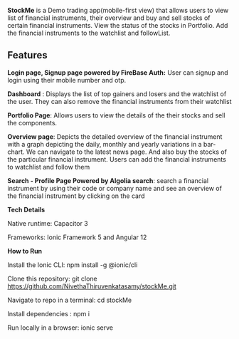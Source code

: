 **StockMe** is a Demo trading app(mobile-first view) that allows users to view list of financial instruments, their overview and buy and sell stocks of certain financial instruments. View the status of the stocks in Portfolio. Add the financial instruments to the watchlist and followList.



## Features

**Login page, Signup page powered by FireBase Auth:** User can signup and login using their mobile number and otp.

**Dashboard** : Displays the list of top gainers and losers and the watchlist of the user. They can also remove the financial instruments from their watchlist

**Portfolio Page**: Allows users to view the details of the their stocks and sell the components.

**Overview page**: Depicts the detailed overview of the financial instrument with a graph depicting the daily, monthly and yearly variations in a bar-chart. We can navigate to the latest news page. And also buy the stocks of the particular financial instrument. Users can add the financial instruments to watchlist and follow them

**Search - Profile Page Powered by Algolia search**: search a financial instrument by using their code or company name and see an overview of the financial instrument by clicking on the card


**Tech Details**

Native runtime: Capacitor 3

Frameworks: Ionic Framework 5 and Angular 12

**How to Run**


Install the Ionic CLI: npm install -g @ionic/cli

Clone this repository: git clone https://github.com/NivethaThiruvenkatasamy/stockMe.git

Navigate to repo in a terminal: cd stockMe

Install dependencies : npm i

Run locally in a browser: ionic serve
